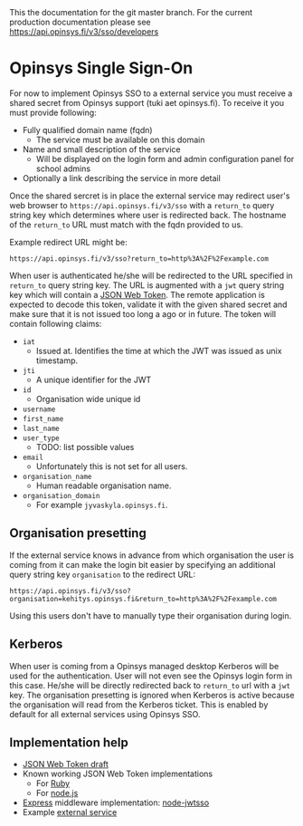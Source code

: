 <div class="master-docs">
This the documentation for the git master branch. For the current production
documentation please see
<a href="https://api.opinsys.fi/v3/sso/developers">https://api.opinsys.fi/v3/sso/developers</a>
</div>

# Opinsys Single Sign-On

For now to implement Opinsys SSO to a external service you must receive a
shared secret from Opinsys support (tuki aet opinsys.fi). To receive it you
must provide following:

  - Fully qualified domain name (fqdn)
    - The service must be available on this domain
  - Name and small description of the service
    - Will be displayed on the login form and admin configuration panel for school admins
  - Optionally a link describing the service in more detail


Once the shared sercret is in place the external service may redirect
user's web browser to `https://api.opinsys.fi/v3/sso` with a `return_to`
query string key which determines where user is redirected back. The hostname
of the `return_to` URL must match with the fqdn provided to us.

Example redirect URL might be:

    https://api.opinsys.fi/v3/sso?return_to=http%3A%2F%2Fexample.com

When user is authenticated he/she will be redirected to the URL specified in
`return_to` query string key. The URL is augmented with a `jwt` query string
key which will contain a [JSON Web Token][jwt]. The remote application is
expected to decode this token, validate it with the given shared secret and
make sure that it is not issued too long a ago or in future. The token will
contain following claims:

  - `iat`
    - Issued at. Identifies the time at which the JWT was issued as unix timestamp.
  - `jti`
    - A unique identifier for the JWT
  - `id`
    - Organisation wide unique id
  - `username`
  - `first_name`
  - `last_name`
  - `user_type`
    - TODO: list possible values
  - `email`
    - Unfortunately this is not set for all users.
  - `organisation_name`
    - Human readable organisation name.
  - `organisation_domain`
    - For example `jyvaskyla.opinsys.fi`.

## Organisation presetting

If the external service knows in advance from which organisation the user is
coming from it can make the login bit easier by specifying an additional query
string key `organisation` to the redirect URL:

    https://api.opinsys.fi/v3/sso?organisation=kehitys.opinsys.fi&return_to=http%3A%2F%2Fexample.com

Using this users don't have to manually type their organisation during login.

## Kerberos

When user is coming from a Opinsys managed desktop Kerberos will be used for
the authentication. User will not even see the Opinsys login form in this case.
He/she will be directly redirected back to `return_to` url with a `jwt` key.
The organisation presetting is ignored when Kerberos is active because the
organisation will read from the Kerberos ticket. This is enabled by default for
all external services using Opinsys SSO.

## Implementation help

  - [JSON Web Token draft][jwt]
  - Known working JSON Web Token implementations
    - For [Ruby](https://github.com/progrium/ruby-jwt)
    - For [node.js](https://npmjs.org/package/jwt-simple)
  - [Express][] middleware implementation: [node-jwtsso][]
  - Example [external service](https://github.com/opinsys/node-jwtsso/blob/master/example/app.js)


[jwt]: http://tools.ietf.org/html/draft-jones-json-web-token
[node-jwtsso]: https://github.com/opinsys/node-jwtsso
[Express]: http://expressjs.com/
